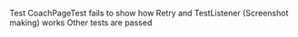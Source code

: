 Test CoachPageTest fails to show how Retry and TestListener (Screenshot making) works
Other tests are passed

